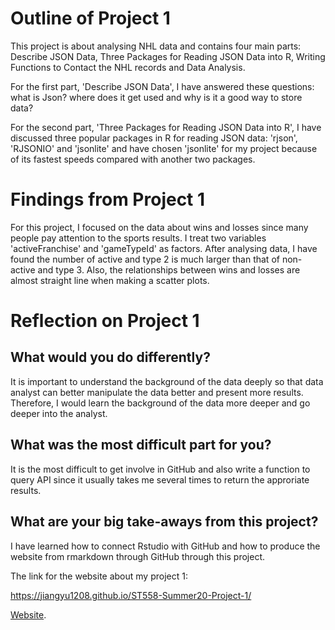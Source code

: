 # Outline of Project 1

This project is about analysing NHL data and contains four main parts: Describe JSON Data, Three Packages for Reading JSON Data into R, 
Writing Functions to Contact the NHL records and Data Analysis. 

For the first part, 'Describe JSON Data', I have answered these questions: what is Json? where does it get used and 
why is it a good way to store data? 

For the second part, 'Three Packages for Reading JSON Data into R', I have discussed three popular packages in R for reading JSON data: 
'rjson', 'RJSONIO' and 'jsonlite' and have chosen 'jsonlite' for my project because of its fastest speeds compared with another 
two packages.

# Findings from Project 1

For this project, I focused on the data about wins and losses since many people pay attention to the sports results. I treat two variables
'activeFranchise' and 'gameTypeId' as factors. After analysing data, I have found the number of active and type 2 is much larger than that
of non-active and type 3. Also, the relationships between wins and losses are almost straight line when making a scatter plots.

# Reflection on Project 1

## What would you do differently?

It is important to understand the background of the data deeply so that data analyst can better manipulate the data better and present 
more results. Therefore, I would learn the background of the data more deeper and go deeper into the analyst.

## What was the most difficult part for you?

It is the most difficult to get involve in GitHub and also write a function to query API since it usually takes me several times 
to return the approriate results.

## What are your big take-aways from this project?

I have learned how to connect Rstudio with GitHub and how to produce the website from rmarkdown through GitHub through this project.


The link for the website about my project 1: 

https://jiangyu1208.github.io/ST558-Summer20-Project-1/

[Website](https://jiangyu1208.github.io/ST558-Summer20-Project-1/).

